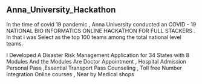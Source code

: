 ## Anna_University_Hackathon
In the time of covid 19 pandemic , Anna University conducted an COVID - 19 NATIONAL BIO INFORMATICS ONLINE HACKATHON FOR FULL STACKERS . In that i was Select as the top 100 teams among the total national level teams.

I Developed A Disaster Risk Management Application for 34 States with 8 Modules And the 
Modules Are
Doctor Appointment , Hospital Admission
Personal Pass ,Essential Transport Pass
Counseling , Toll free Number Integration
Online courses , Near by Medical shops
